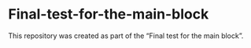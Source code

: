 # Final-test-for-the-main-block
This repository was created as part of the “Final test for the main block”.
